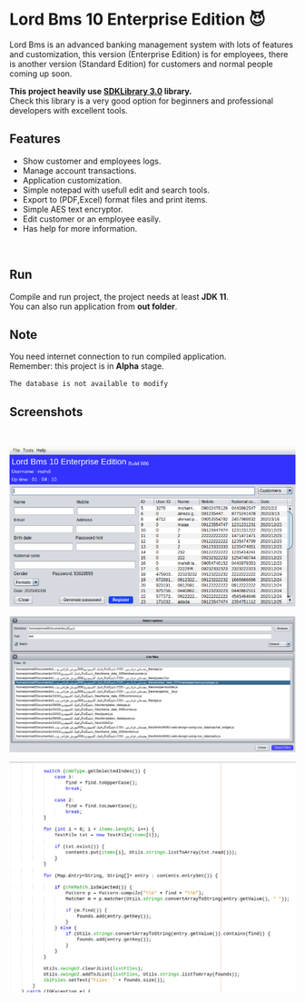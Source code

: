 # Lord Bms 10 Enterprise Edition :smiling_imp:
Lord Bms is an advanced banking management system with lots of features and customization, this version (Enterprise Edition) is for employees, there is another version (Standard Edition) for customers and normal people coming up soon.

**This project heavily use [SDKLibrary 3.0](https://github.com/mahdiDedsec/SDKLibrary-3.0.git)  library.**<br/>
Check this library is a very good option for beginners and professional developers with excellent tools.
<br/>

## Features

* Show customer and employees logs.
* Manage account transactions.
* Application customization.
* Simple notepad with usefull edit and search tools.
* Export to (PDF,Excel) format files and print items.
* Simple AES text encryptor.
* Edit customer or an employee easily.
* Has help for more information.

<br/>

## Run

Compile and run project, the project needs at least **JDK 11**.<br/>
You can also run application from **out folder**.

## Note

You need internet connection to run compiled application.<br/>
Remember: this project is in **Alpha** stage.

```
The database is not available to modify
```

## Screenshots
<br/>

![GitHub Logo](/screenshots/screen1.png) <br/>

![GitHub Logo](/screenshots/screen2.png) <br/>

![GitHub Logo](/screenshots/screen3.png) <br/>
